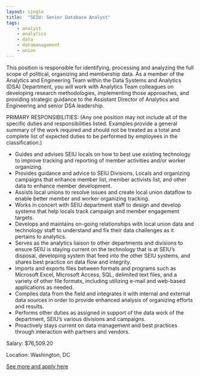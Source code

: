 ```yaml
---
layout: single
title:  "SEIU: Senior Database Analyst"
tags: 
    - analyst
    - analytics
    - data
    - datamanagement
    - union
---
```


This position is responsible for identifying, processing and analyzing the full scope of political, organizing and membership data. As a member of the Analytics and Engineering Team within the Data Systems and Analytics (DSA) Department, you will work with Analytics Team colleagues on developing research methodologies, implementing those approaches, and providing strategic guidance to the Assistant Director of Analytics and Engineering and senior DSA leadership.


PRIMARY RESPONSIBILITIES: (Any one position may not include all of the specific duties and responsibilities listed.  Examples provide a general summary of the work required and should not be treated as a total and complete list of expected duties to be performed by employees in the classification.)
* Guides and advises SEIU locals on how to best use existing technology to improve tracking and reporting of member activities and/or worker organizing.
* Provides guidance and advice to SEIU Divisions, Locals and organizing campaigns that enhance member list, member activists list, and other data to enhance member development.
* Assists local unions to resolve issues and create local union dataflow to enable better member and worker organizing tracking.
* Works in concert with SEIU department staff to design and develop systems that help locals track campaign and member engagement targets.
* Develops and maintains on-going relationships with local union data and technology staff to understand and fix their data challenges as it pertains to analytics.
* Serves as the analytics liaison to other departments and divisions to ensure SEIU is staying current on the technology that is at SEIU’s disposal, developing system that feed into the other SEIU systems, and shares best practice on data flow and integrity.
* Imports and exports files between formats and programs such as Microsoft Excel, Microsoft Access, SQL, delimited text files, and a variety of other file formats, including utilizing e-mail and web-based applications as needed.
* Compiles data from the field and integrates it with internal and external data sources in order to provide enhanced analysis of organizing efforts and results.
* Performs other duties as assigned in support of the data work of the department, SEIU’s various divisions and campaigns.
* Proactively stays current on data management and best practices through interaction with partners and vendors.


Salary: $76,509.20


Location: Washington, DC


[See more and apply here](https://careers-seiu.icims.com/jobs/2872/senior-database-analyst/job?mobile=false&width=1000&height=500&bga=true&needsRedirect=false&jan1offset=-360&jun1offset=-300)
